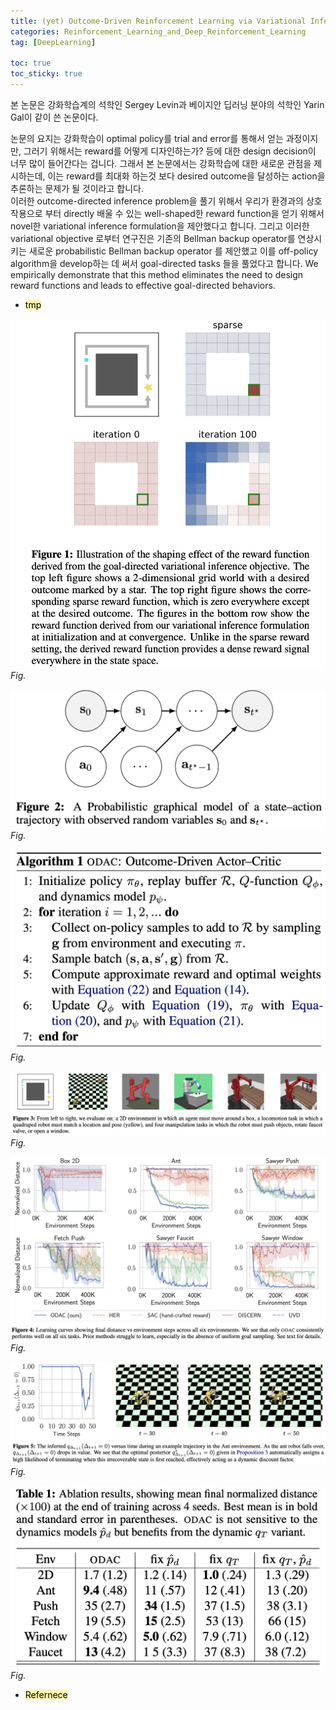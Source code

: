 ```yaml
---
title: (yet) Outcome-Driven Reinforcement Learning via Variational Inference
categories: Reinforcement_Learning_and_Deep_Reinforcement_Learning
tag: [DeepLearning]

toc: true
toc_sticky: true
---
```


본 논문은 강화학습계의 석학인 Sergey Levin과 베이지안 딥러닝 분야의 석학인 Yarin Gal이 같이 쓴 논문이다.

논문의 요지는 강화학습이 optimal policy를 trial and error를 통해서 얻는 과정이지만, 그러기 위해서는 reward를 어떻게 디자인하는가? 등에 대한 design decision이 너무 많이 들어간다는 겁니다.
그래서 본 논문에서는 강화학습에 대한 새로운 관점을 제시하는데, 이는 reward를 최대화 하는것 보다 desired outcome을 달성하는 action을 추론하는 문제가 될 것이라고 합니다.  
이러한 outcome-directed inference problem을 풀기 위해서 우리가 환경과의 상호작용으로 부터 directly 배울 수 있는 well-shaped한 reward function을 얻기 위해서 novel한 variational inference formulation을 제안했다고 합니다. 그리고 이러한 variational objective 로부터 연구진은 기존의 Bellman backup operator를 연상시키는 새로운 probabilistic Bellman backup operator 를 제안했고 이를 off-policy algorithm을 develop하는 데 써서 goal-directed tasks 들을 풀었다고 합니다. We empirically demonstrate that this method eliminates the need to design reward functions and leads to effective goal-directed behaviors.

- <mark style='background-color: #fff5b1'> tmp </mark>

![outcome_driven1](/assets/images/outcome_driven/outcome_driven1.png)
*Fig.*

![outcome_driven2](/assets/images/outcome_driven/outcome_driven2.png)
*Fig.*

![outcome_driven3](/assets/images/outcome_driven/outcome_driven3.png)
*Fig.*

![outcome_driven4](/assets/images/outcome_driven/outcome_driven4.png)
*Fig.*

![outcome_driven5](/assets/images/outcome_driven/outcome_driven5.png)
*Fig.*

![outcome_driven6](/assets/images/outcome_driven/outcome_driven6.png)
*Fig.*

![outcome_driven7](/assets/images/outcome_driven/outcome_driven7.png)
*Fig.*


- <mark style='background-color: #fff5b1'> Refernece </mark>
